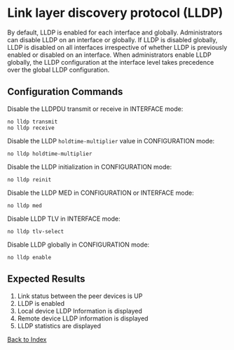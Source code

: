 # Link layer discovery protocol (LLDP)

By default, LLDP is enabled for each interface and globally.
Administrators can disable LLDP on an interface or globally. If LLDP is disabled globally, LLDP is disabled on all interfaces irrespective of whether LLDP is previously enabled or disabled on an interface.
When administrators enable LLDP globally, the LLDP configuration at the interface level takes precedence over the global LLDP configuration.

## Configuration Commands

Disable the LLDPDU transmit or receive in INTERFACE mode:

```text
no lldp transmit
no lldp receive
```

Disable the LLDP `holdtime-multiplier` value in CONFIGURATION mode:

```text
no lldp holdtime-multiplier
```

Disable the LLDP initialization in CONFIGURATION mode:

```text
no lldp reinit
```

Disable the LLDP MED in CONFIGURATION or INTERFACE mode:

```text
no lldp med
```

Disable LLDP TLV in INTERFACE mode:

```text
no lldp tlv-select
```

Disable LLDP globally in CONFIGURATION mode:

```text
no lldp enable
```

## Expected Results

1. Link status between the peer devices is UP
2. LLDP is enabled
3. Local device LLDP Information is displayed
4. Remote device LLDP information is displayed
5. LLDP statistics are displayed

[Back to Index](index.md)
